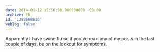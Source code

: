```yaml
---
date: 2014-01-12 15:16:50.000000000 -08:00
archive: fb
id: '1389568610'
weblog: false
---
```


Apparently I have swine flu so if you've read any of my posts in the last couple of days, be on the lookout for symptoms.

